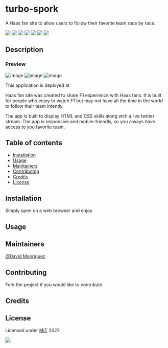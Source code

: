 # turbo-spork

A Haas fan site to allow users to follow their favorite team race by race.

![](https://img.shields.io/badge/HTML5-E34F26?style=for-the-badge&logo=html5&logoColor=white)
![](https://img.shields.io/badge/CSS3-1572B6?style=for-the-badge&logo=css3&logoColor=white)
![](https://img.shields.io/badge/JavaScript-F7DF1E?style=for-the-badge&logo=javascript&logoColor=black)
![](https://img.shields.io/badge/Node.js-43853D?style=for-the-badge&logo=node.js&logoColor=white)
![](https://img.shields.io/badge/Express.js-404D59?style=for-the-badge)
![](https://img.shields.io/badge/Bootstrap-563D7C?style=for-the-badge&logo=bootstrap&logoColor=white)
![](https://img.shields.io/badge/Twitter-1DA1F2?style=for-the-badge&logo=twitter&logoColor=white)
	


## Description

### Preview
![image](https://user-images.githubusercontent.com/93042669/170182411-12609a27-b995-4ea2-87ca-6a1e0d4dbab6.png)
![image](https://user-images.githubusercontent.com/93042669/170182555-560571b7-073d-404c-a349-f66ba48dc394.png)
![image](https://user-images.githubusercontent.com/93042669/170182681-18fb7dd7-26d2-4e6c-b5c9-53ed48f54429.png)


This application is deployed at 

Haas fan site was created to share F1 experience with Haas fans. It is built for people who enjoy to watch F1 but may not have all the time in the world to follow their team intently.

The app is built to display HTML and CSS skills along with a live twitter stream. The app is responsive and mobile-friendly, so you always have access to you favorite team.

## Table of contents

- [Installation](#installation)
- [Usage](#usage)
- [Maintainers](#maintainers)
- [Contributing](#contributing)
- [Credits](#credits)
- [License](#license)

## Installation

Simply open on a web browser and enjoy

## Usage



## Maintainers
[@David Manriquez](https://github.com/DMAN28)


## Contributing

Fork the project if you would like to contribute.

## Credits



## License

Licensed under [MIT](https://choosealicense.com/licenses/mit) 2022

![](https://img.shields.io/badge/license-MIT-blue)
